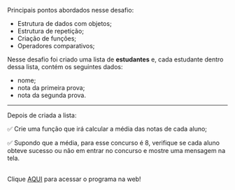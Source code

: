 Principais pontos abordados nesse desafio:

- Estrutura de dados com objetos;
- Estrutura de repetição;
- Criação de funções;
- Operadores comparativos;

Nesse desafio foi criado uma lista de **estudantes** e, cada estudante dentro dessa lista, contém os seguintes dados:
- nome;
- nota da primeira prova;
- nota da segunda prova.
---

Depois de criada a lista:

<p>✅ Crie uma função que irá calcular a média das notas de cada aluno;</p>
<p>✅ Supondo que a média, para esse concurso é 8, verifique se cada aluno obteve sucesso ou não em entrar no concurso e mostre uma mensagem na tela.</p>
<br>
Clique <a href="https://devbonatto.github.io/averageStudentGrade.js/">AQUI</a> para acessar o programa na web!
